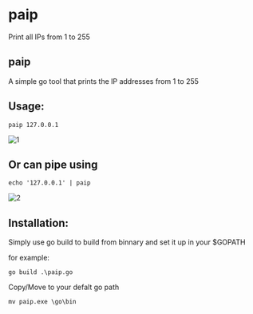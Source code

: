 # paip
Print all IPs from 1 to 255

## paip
A simple go tool that prints the IP addresses from 1 to 255

## Usage:

```
paip 127.0.0.1
```
![1](https://github.com/computerauditor/paip/assets/117805200/5107a431-c8f0-4b29-87cd-4cde6f825162)

## Or can pipe using

```
echo '127.0.0.1' | paip  
```
![2](https://github.com/computerauditor/paip/assets/117805200/97a6c014-66b6-46b6-b37b-2827b9a6b6de)

## Installation:

Simply use go build to build from binnary and set it up in your $GOPATH 

for example:

```
go build .\paip.go
```
Copy/Move to your defalt go path

```
mv paip.exe \go\bin
```
